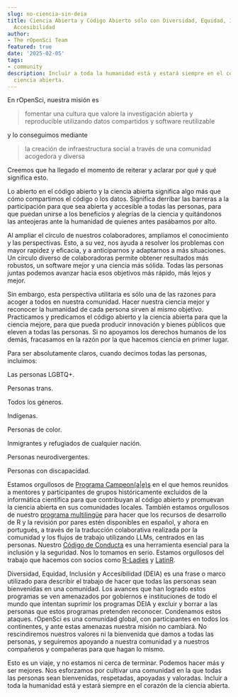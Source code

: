 ```yaml
---
slug: no-ciencia-sin-deia
title: Ciencia Abierta y Código Abierto sólo con Diversidad, Equidad, Inclusión y
  Accesibilidad
author:
- The rOpenSci Team
featured: true
date: '2025-02-05'
tags:
- community
description: Incluir a toda la humanidad está y estará siempre en el corazón de la
  ciencia abierta.
---
```


En rOpenSci, nuestra misión es

> fomentar una cultura que valore la investigación abierta y reproducible utilizando datos compartidos y software reutilizable

y lo conseguimos mediante

> la creación de infraestructura social a través de una comunidad acogedora y diversa

Creemos que ha llegado el momento de reiterar y aclarar por qué y qué significa esto.

Lo abierto en el código abierto y la ciencia abierta significa algo más que cómo compartimos el código o los datos.
Significa derribar las barreras a la participación para que sea abierta y accesible a todas las personas,
para que puedan unirse a los beneficios y alegrías de la ciencia y quitándonos las anteojeras ante la humanidad de quienes antes pasábamos por alto.

Al ampliar el círculo de nuestros colaboradores, ampliamos el conocimiento y las perspectivas.
Esto, a su vez, nos ayuda a resolver los problemas con mayor rapidez y eficacia, y a anticiparnos y adaptarnos a más situaciones.
Un círculo diverso de colaboradoras permite obtener resultados más robustos, un software mejor y una ciencia más sólida.
Todas las personas juntas podemos avanzar hacia esos objetivos más rápido, más lejos y mejor.

Sin embargo, esta perspectiva utilitaria es sólo una de las razones para acoger a todos en nuestra comunidad.
Hacer nuestra ciencia mejor y reconocer la humanidad de cada persona sirven al mismo objetivo.
Practicamos y predicamos el código abierto y la ciencia abierta para que la ciencia mejore, para que pueda producir innovación y bienes públicos que eleven a todas las personas.
Si no apoyamos los derechos humanos de los demás, fracasamos en la razón por la que hacemos ciencia en primer lugar.

Para ser absolutamente claros, cuando decimos todas las personas, incluimos:

Las personas LGBTQ+.

Personas trans.

Todos los géneros.

Indígenas.

Personas de color.

Inmigrantes y refugiados de cualquier nación.

Personas neurodivergentes.

Personas con discapacidad.

Estamos orgullosos de [Programa Campeon(a|e)s](/champions/) en el que hemos reunidos a mentores y participantes de grupos históricamente excluidos de la informática científica para que contribuyan al código abierto y promuevan la ciencia abierta en sus comunidades locales.
También estamos orgullosos de nuestro [programa multilingüe](/multilingual-publishing/) para hacer que los recursos de desarrollo de R y la revisión por pares estén disponibles en español, y ahora en portugués, a través de la traducción colaborativa realizada por la comunidad y los flujos de trabajo utilizando LLMs, centrados en las personas.
Nuestro [Código de Conducta](/code-of-conduct/) es una herramienta esencial para la inclusión y la seguridad.
Nos lo tomamos en serio.
Estamos orgullosos del trabajo que hacemos con socios como [R-Ladies](https://rladies.org/) y [LatinR](https://latinr.org/).

Diversidad, Equidad, Inclusión y Accesibilidad (DEIA) es una frase o marco utilizado para describir el trabajo de hacer que todas las personas sean bienvenidas en una comunidad.
Los avances que han logrado estos programas se ven amenazados por gobiernos e instituciones de todo el mundo que intentan suprimir los programas DEIA y excluir y borrar a las personas que estos programas pretenden reconocer.
Condenamos estos ataques.
rOpenSci es una comunidad global, con participantes en todos los continentes, y ante estas amenazas nuestra misión no cambiará.
No rescindiremos nuestros valores ni la bienvenida que damos a todas las personas, y seguiremos apoyando a nuestra comunidad y a nuestros compañeros y compañeras para que hagan lo mismo.

Esto es un viaje, y no estamos ni cerca de terminar.
Podemos hacer más y ser mejores.
Nos esforzamos por cultivar una comunidad en la que todas las personas sean bienvenidas, respetadas, apoyadas y valoradas.
Incluir a toda la humanidad está y estará siempre en el corazón de la ciencia abierta.



